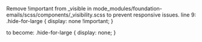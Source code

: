 Remove !important from _visible in mode_modules/foundation-emails/scss/components/_visibility.scss to prevent responsive issues.
line 9:
.hide-for-large {
display: none !important;
}

to become:
.hide-for-large {
display: none;
} 
